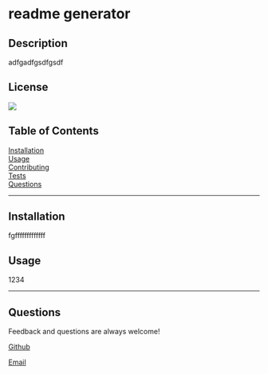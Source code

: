 
# readme generator
  
## Description
adfgadfgsdfgsdf

## License
<a href='https://opensource.org/licenses/${data.license}'>
<img src='https://img.shields.io/badge/License-${data.license}-blue.svg' />
</a>

## Table of Contents
    
[Installation](#installation)<br>
[Usage](#usage)<br>
[Contributing](#contributing)<br>
[Tests](#tests)<br>
[Questions](#questions)<br>

----

## Installation
fgfffffffffffff
  
## Usage
1234





----

## Questions
Feedback and questions are always welcome!

[Github](https://github.com/wolfgarb)

[Email](mailto:asdfasdfasdf)
